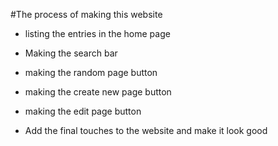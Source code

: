 #The process of making this website



* listing the entries in the home page



* Making the search bar



* making the random page button



* making the create new page button

* making the edit page button
* Add the final touches to the website and make it look good